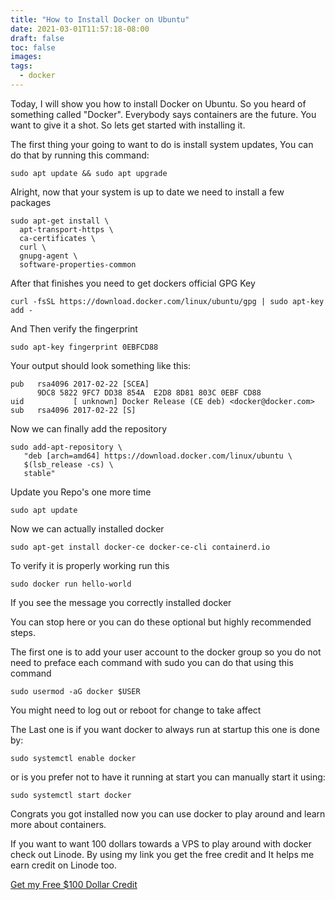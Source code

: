 ```yaml
---
title: "How to Install Docker on Ubuntu"
date: 2021-03-01T11:57:18-08:00
draft: false
toc: false
images:
tags:
  - docker
---
```

Today, I will show you how to install Docker on Ubuntu. So you heard of something called "Docker". Everybody says containers are the future. You want to give it a shot. So lets get started with installing it.

The first thing your going to want to do is install system updates, You can do that by running this command:

    sudo apt update && sudo apt upgrade

Alright, now that your system is up to date we need to install a few packages

    sudo apt-get install \
      apt-transport-https \
      ca-certificates \
      curl \
      gnupg-agent \
      software-properties-common

After that finishes you need to get dockers official GPG Key

    curl -fsSL https://download.docker.com/linux/ubuntu/gpg | sudo apt-key add -

And Then verify the fingerprint

    sudo apt-key fingerprint 0EBFCD88

Your output should look something like this:

    pub   rsa4096 2017-02-22 [SCEA]
          9DC8 5822 9FC7 DD38 854A  E2D8 8D81 803C 0EBF CD88
    uid           [ unknown] Docker Release (CE deb) <docker@docker.com>
    sub   rsa4096 2017-02-22 [S]

Now we can finally add the repository

    sudo add-apt-repository \
       "deb [arch=amd64] https://download.docker.com/linux/ubuntu \
       $(lsb_release -cs) \
       stable"

Update you Repo's one more time

    sudo apt update

Now we can actually installed docker

    sudo apt-get install docker-ce docker-ce-cli containerd.io

To verify it is properly working run this

    sudo docker run hello-world

If you see the message you correctly installed docker

You can stop here or you can do these optional but highly recommended steps.

The first one is to add your user account to the docker group so you do not need to preface each command with sudo you can do that using this command

    sudo usermod -aG docker $USER

You might need to log out or reboot for change to take affect

The Last one is if you want docker to always run at startup this one is done by:

    sudo systemctl enable docker

or is you prefer not to have it running at start you can manually start it using:

    sudo systemctl start docker

Congrats you got installed now you can use docker to play around and learn more about containers.

If you want to want 100 dollars towards a VPS to play around with docker check out Linode. By using my link you get the free credit and It helps me earn credit on Linode too.

[Get my Free $100 Dollar Credit](https://www.linode.com/?r=3f2297c7b8ad8993172d73670a352dfda21bb833)
